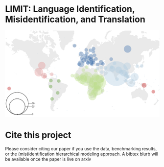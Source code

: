 # LIMIT: Language Identification, Misidentification, and Translation


![](map_js.png)

# Cite this project
Please consider citing our paper if you use the data, benchmarking results, or the (mis)identification hierarchical modeling approach. A bibtex blurb will be available once the paper is live on arxiv
```

```

